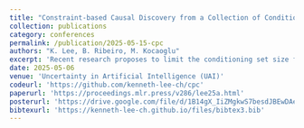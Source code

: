 ```yaml
---
title: "Constraint-based Causal Discovery from a Collection of Conditioning Sets"
collection: publications
category: conferences
permalink: /publication/2025-05-15-cpc
authors: "K. Lee, B. Ribeiro, M. Kocaoglu"
excerpt: 'Recent research proposes to limit the conditioning set size for robust causal discovery. However, the existing algorithms require exhaustive testing of all CI relations with conditioning set sizes up to a certain integer $k$. This becomes problematic in practice when variables with large support are present, as it makes CI tests less reliable due to near-deterministic relationships, thereby violating the faithfulness assumption. To address this issue, we propose a causal discovery algorithm that only uses CI tests where the conditioning sets are restricted to a given set of conditioning sets including the empty set.'
date: 2025-05-06
venue: 'Uncertainty in Artificial Intelligence (UAI)'
codeurl: 'https://github.com/kenneth-lee-ch/cpc'
paperurl: 'https://proceedings.mlr.press/v286/lee25a.html'
posterurl: 'https://drive.google.com/file/d/1B14gX_IiZMgkwS7besdJBEwDAePi_x_K/view?usp=sharing'
bibtexurl: 'https://kenneth-lee-ch.github.io/files/bibtex3.bib'
---
```

